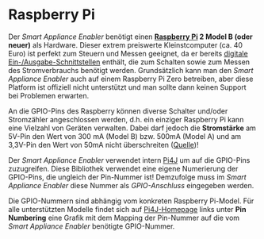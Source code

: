 # Raspberry Pi
Der *Smart Appliance Enabler* benötigt einen **[Raspberry Pi](https://de.wikipedia.org/wiki/Raspberry_Pi) 2 Model B (oder neuer)** als Hardware. Dieser extrem preiswerte Kleinstcomputer (ca. 40 Euro) ist perfekt zum Steuern und Messen geeignet, da er bereits [digitale Ein-/Ausgabe-Schnittstellen](https://de.wikipedia.org/wiki/Raspberry_Pi#GPIO) enthält, die zum Schalten sowie zum Messen des Stromverbrauchs benötigt werden. Grundsätzlich kann man den *Smart Appliance Enabler* auch auf einem Raspberry Pi Zero betreiben, aber diese Platform ist offiziell nicht unterstützt und man sollte dann keinen Support bei Problemen erwarten.

An die GPIO-Pins des Raspberry können diverse Schalter und/oder Stromzähler angeschlossen werden, d.h. ein einziger Raspberry Pi kann eine Vielzahl von Geräten verwalten. Dabei darf jedoch die **Stromstärke** am 5V-Pin den Wert von 300 mA (Model B) bzw. 500mA (Model A) und am 3,3V-Pin den Wert von 50mA nicht überschreiten ([Quelle](http://elinux.org/RPi_Low-level_peripherals#General_Purpose_Input.2FOutput_.28GPIO.29))!

Der *Smart Appliance Enabler* verwendet intern [Pi4J](https://pi4j.com) um auf die GPIO-Pins zuzugreifen. Diese Bibliothek verwendet eine eigene Numerierung der GPIO-Pins, die ungleich der Pin-Nummer ist! Demzufolge muss im *Smart Appliance Enabler* diese Nummer als *GPIO-Anschluss* eingegeben werden.

Die GPIO-Nummern sind abhängig vom konkreten Raspberry Pi-Model. Für alle unterstützten Modelle findet sich auf [Pi4J-Homepage](https://pi4j.com) links unter **Pin Numbering** eine Grafik mit dem Mapping der Pin-Nummer auf die vom *Smart Appliance Enabler* benötigte GPIO-Nummer.  
